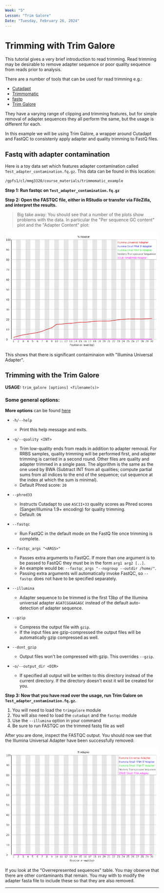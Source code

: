```yaml
---
Week: "5" 
Lesson: "Trim Galore"
Date: "Tuesday, February 26, 2024"
---
```


# Trimming with Trim Galore 

This tutorial gives a very brief introduction to read trimming. Read trimming
may be desirable to remove adapter sequence or poor quality sequence from reads
prior to analysis.

There are a number of tools that can be used for read trimming e.g.:

* [Cutadapt](https://cutadapt.readthedocs.io/en/stable/)
* [Trimmomatic](http://www.usadellab.org/cms/?page=trimmomatic)
* [fastp](https://github.com/OpenGene/fastp)
* [Trim Galore](https://github.com/FelixKrueger/TrimGalore/tree/master) 

They have a varying range of clipping and trimming features, but for simple
removal of adapter sequences they all perform the same, but the usage is different
for each.

In this example we will be using Trim Galore, a wrapper around Cutadapt and FastQC to consistenly apply adapter and quality trimming to FastQ files. 

## Fastq with adapter contamination

Here is a toy data set which features adapter contamination called `Test_adapter_contamination.fq.gz`.
This data can be found in this location: 

```bash
/gpfs1/cl/mmg3320/course_materials/trimmomatic_example
```

**Step 1: Run fastqc on `Test_adapter_contamination.fq.gz`**

**Step 2: Open the FASTQC file, either in RStudio or transfer via FileZilla, and interpret the results.** 

> Big take away: You should see that a number of the
plots show problems with the data. In particular the "Per sequence GC content"
plot and the "Adapter Content" plot:

<p align="center">
<img src="../img/adapter_content.png" width="500">
</p>

This shows that there is significant contaiminaion with "Illumina Universal Adapter". 

## Trimming with the Trim Galore

**USAGE:** `trim_galore [options] <filename(s)>`

### Some general options: 

**More options** can be found [here](https://github.com/FelixKrueger/TrimGalore/blob/master/Docs/Trim_Galore_User_Guide.md)

* `-h/--help`
  * Print this help message and exits.
 
* `-q/--quality <INT>`
  * Trim low-quality ends from reads in addition to adapter removal. For RRBS samples, quality trimming will be performed first, and adapter trimming is carried in a second round. Other files are quality and adapter trimmed in a single pass. The algorithm is the same as the one used by BWA (Subtract INT from all qualities; compute partial sums from all indices to the end of the sequence; cut sequence at the index at which the sum is minimal).
  * Default Phred score: `20`
  
* `--phred33`
  * Instructs Cutadapt to use `ASCII+33` quality scores as Phred scores (Sanger/Illumina 1.9+ encoding) for quality trimming.
  * Default: `ON`
  
* `--fastqc`
  * Run FastQC in the default mode on the FastQ file once trimming is complete.
  
* `--fastqc_args "<ARGS>"`
  * Passes extra arguments to FastQC. If more than one argument is to be passed to FastQC they must be in the form `arg1 arg2 [..]`.
  * An example would be: `--fastqc_args "--nogroup --outdir /home/"`.
  * Passing extra arguments will automatically invoke FastQC, so `--fastqc` does not have to be specified separately.

* `--illumina`
  * Adapter sequence to be trimmed is the first 13bp of the Illumina universal adapter `AGATCGGAAGAGC` instead of the default auto-detection of adapter sequence.

* `--gzip`
  * Compress the output file with `gzip`.
  * If the input files are gzip-compressed the output files will be automatically gzip compressed as well.

* `--dont_gzip`
  * Output files won't be compressed with gzip. This overrides `--gzip`.

* `-o/--output_dir <DIR>`
  * If specified all output will be written to this directory instead of the current directory. If the directory doesn't exist it will be created for you.

**Step 3: Now that you have read over the usage, run Trim Galore on `Test_adapter_contamination.fq.gz`.**
1. You will need to load the `trimgalore` module 
2. You will also need to load the `cutadapt` and the `fastqc` module
3. Use the `--illumina` option in your command 
4. Be sure to run FASTQC on the trimmed fastq file as well 

After you are done, inspect the FASTQC output. 
You should now see that the Illumina Universal Adapter have been successfully removed:

<p align="center">
<img src="../img/adapter_content_trimmed.png" width="500">
</p>

If you look at the "Overrepresented sequences" table. You may observe that there
are other contaminants that remain. You may with to modify the adapter fasta 
file to include these so that they are also removed.

------------------------------------------------------------------------------

